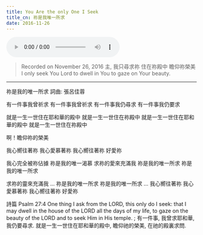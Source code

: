 ```yaml
---
title: You Are the only One I Seek
title_cn: 祢是我唯一所求
date: 2016-11-26
---
```


<audio controls src="/content/posts/only-one-i-seek/only_one_i_seek.mp3"></audio>

> Recorded on November 26, 2016
> 主, 我只尋求祢
> 住在祢殿中
> 瞻仰祢榮美
> I only seek You Lord
> to dwell in You
> to gaze on Your beauty.

---

祢是我的唯一所求
詞曲: 張呂佳蓉

有一件事我曾祈求
有一件事我曾祈求
有一件事我仍尋求
有一件事我仍要求

就是一生一世住在耶和華的殿中
就是一生一世住在祢殿中
就是一生一世住在耶和華的殿中
就是一生一世住在祢殿中

啊！瞻仰祢的榮美

我心嚮往著祢
我心愛慕著祢
我心嚮往著祢
好愛祢

我心完全被祢佔據
祢是我的唯一渴慕
求祢的愛來充滿我
祢是我的唯一所求
祢是我的唯一所求

求祢的靈來充滿我
...
祢是我的唯一所求
祢是我的唯一所求
...
我心嚮往著祢
我心愛慕著祢
我心嚮往著祢
好愛祢

詩篇 Psalm 27:4
​One thing I ask from the LORD, this only do I seek: that I may dwell in the house of the LORD all the days of my life, to gaze on the beauty of the LORD and to seek Him in His temple. ;
有一件事, 我曾求耶和華, 我仍要尋求. 就是一生一世住在耶和華的殿中, 瞻仰祂的榮美, 在祂的殿裏求問.
